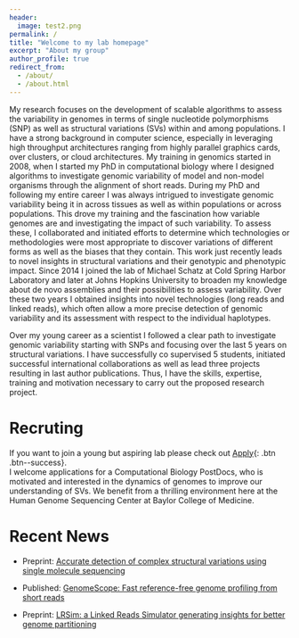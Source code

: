 ```yaml
---
header:
  image: test2.png
permalink: /
title: "Welcome to my lab homepage"
excerpt: "About my group"
author_profile: true
redirect_from: 
  - /about/
  - /about.html
---
```


My research focuses on the development of scalable algorithms to assess the variability in genomes in terms of single nucleotide polymorphisms (SNP) as well as structural variations (SVs) within and among populations. I have a strong background in computer science, especially in leveraging high throughput architectures ranging from highly parallel graphics cards, over clusters, or cloud architectures. My training in genomics started in 2008, when I started my PhD in computational biology where I designed algorithms to investigate genomic variability of model and non-model organisms through the alignment of short reads. During my PhD and following my entire career I was always intrigued to investigate genomic variability being it in across tissues as well as within populations or across populations. This drove my training and the fascination how variable genomes are and investigating the impact of such variability. To assess these, I collaborated and initiated efforts to determine which technologies or methodologies were most appropriate to discover variations of different forms as well as the biases that they contain. This work just recently leads to novel insights in structural variations and their genotypic and phenotypic impact. Since 2014 I joined the lab of Michael Schatz at Cold Spring Harbor Laboratory and later at Johns Hopkins University to broaden my knowledge about de novo assemblies and their possibilities to assess variability. Over these two years I obtained insights into novel technologies (long reads and linked reads), which often allow a more precise detection of genomic variability and its assessment with respect to the individual haplotypes.

Over my young career as a scientist I followed a clear path to investigate genomic variability starting with SNPs and focusing over the last 5 years on structural variations. I have successfully co supervised 5 students, initiated successful international collaborations as well as lead three projects resulting in last author publications. Thus, I have the skills, expertise, training and motivation necessary to carry out the proposed research project. 

# Recruting
If you want to join a young but aspiring lab please check out [Apply](apply/){: .btn .btn--success}.   
I welcome applications for a Computational Biology PostDocs, who is motivated and interested in the dynamics of genomes to improve our understanding of SVs. We benefit from a thrilling environment here at the Human Genome Sequencing Center at Baylor College of Medicine.


# Recent News

+ Preprint: [Accurate detection of complex structural variations using single molecule sequencing](http://www.biorxiv.org/content/early/2017/07/28/169557)

+ Published: [GenomeScope: Fast reference-free genome profiling from short reads ](https://academic.oup.com/bioinformatics/article/3089939/GenomeScope-Fast-reference-free-genome-profiling)

+ Preprint: [LRSim: a Linked Reads Simulator generating insights for better genome partitioning](http://biorxiv.org/content/early/2017/01/26/103549)
